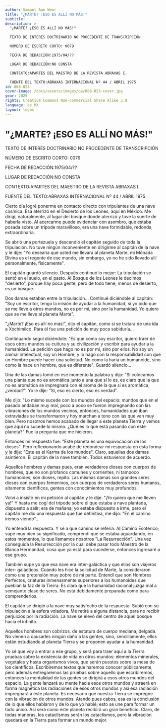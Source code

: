 ```yaml
---
author: Samael Aun Weor
title: "¿MARTE? ¡ESO ES ALLÍ NO MÁS!"
subtitle:
description: >
  "¿MARTE? ¡ESO ES ALLÍ NO MÁS!"

  TEXTO DE INTERÉS DOCTRINARIO NO PROCEDENTE DE TRANSCRIPCIÓN

  NÚMERO DE ESCRITO CORTO: 0079

  FECHA DE REDACCIÓN:1975/04/??

  LUGAR DE REDACCIÓN:NO CONSTA

  CONTEXTO:APARTES DEL MAESTRO DE LA REVISTA ABRAXAS I.

  FUENTE DEL TEXTO:ABRAXAS INTERNACIONAL Nº 44 / ABRIL 1975
id: 008-023
cover-image: /docs/assets/images/qe/008-023-cover.jpg
year: 2025
rights: Creative Commons Non-Commercial Share Alike 3.0
language: es_MX
layout: logos
---
```

# "¿MARTE? ¡ESO ES ALLÍ NO MÁS!"

TEXTO DE INTERÉS DOCTRINARIO NO PROCEDENTE DE TRANSCRIPCIÓN

NÚMERO DE ESCRITO CORTO: 0079

FECHA DE REDACCIÓN:1975/04/??

LUGAR DE REDACCIÓN:NO CONSTA

CONTEXTO:APARTES DEL MAESTRO DE LA REVISTA ABRAXAS I.

FUENTE DEL TEXTO:ABRAXAS INTERNACIONAL Nº 44 / ABRIL 1975

Cierto día logré ponerme en contacto directo con tripulantes de una nave cósmica. Esa aterrizó en el Desierto de los Leones, aquí en México. Me dirigí, naturalmente, al lugar del bosque donde aterrizó y tuve la suerte de haberla visto. Al acercarme puede evidenciar con asombro, que estaba posada sobre un trípode maravilloso, era una nave formidable, redonda, extraordinaria.

Se abrió una portezuela y descendió el capitán seguido de toda la tripulación. No tuve ningún inconveniente en dirigirme al capitán de la nave y le dije: "Yo desearía que usted me llevara al planeta Marte, mi Mónada Divina es el regente de ese mundo, sin embargo, yo no he sido llevado allí personalmente, físicamente".

El capitán guardó silencio. Después continuó lo mejor: La tripulación se sentó en el suelo, en el pasto. Al Bosque de los Leones le decimos "desierto", porque hay poca gente, pero de todo tiene, menos de desierto, es un bosque.

Dos damas estaban entre la tripulación... Continué diciéndole al capitán: "Soy un escritor, tengo la misión de ayudar a la humanidad, si yo pido que se me lleve a otros mundos, no es por mí, sino por la humanidad. Yo quiero que se me lleve al planeta Marte".

"¿Marte? ¡Eso es allí no más!", dijo el capitán, como si se tratara de una ida a Xochimilco. Para él fue una petición de muy poca sabiduría...

Continuando seguí diciéndole: "Es que como soy escritor, quiero traer de esos otros mundos su cultura y su civilización y escribir para ayudar a la humanidad. La petición que hago no es por mí, sino por ellos. No soy un animal intelectual, soy un Hombre, y lo hago con la responsabilidad con que un Hombre puede hacer una solicitud. No como la haría un humanoide, sino como la hace un hombre, que es diferente". Guardó silencio...

Una de las damas tomó en ese momento la palabra y dijo: "Si colocamos una planta que no es aromática junto a una que sí lo es, es claro que la que no es aromática se impregnará con el aroma de la que sí es aromática, ¿verdad?". Yo le dije: "Sí, eso es cierto, eso es verdad".

Me dijo: "Lo mismo sucede con los mundos del espacio: mundos que en el pasado andaban muy mal, poco a poco se fueron impregnando con las vibraciones de los mundos vecinos, entonces, humanidades que iban extraviadas se transformaron y hoy marchan a tono con las que van muy bien. Pero nosotros hemos acabado de llegar a este planeta Tierra y vemos que aquí no sucede lo mismo. ¿Qué es lo que está pasando con este planeta?" Fue la pregunta que me hicieron.

Entonces mi respuesta fue: "Este planeta es una equivocación de los dioses". Pero reflexionando acabé de redondear mi respuesta en esta forma y le dije: "Este es el Karma de los mundos". Claro, aquellas dos damas asintieron. El capitán de la nave también. Todos estuvieron de acuerdo.

Aquellos hombres y damas pues, eran verdaderos dioses con cuerpos de hombres, que no son profanos comunes y corrientes, ni tampoco humanoides; son dioses, repito. Las mismas damas son grandes seres dioses con cuerpos femeninos, con cuerpos de verdaderos seres humanos, altamente científicos, gentes con conocimientos muy profundos.

Volví a insistir en mi petición al capitán y le dije: "¡Yo quiero que me lleven ya!" Y hasta me cogí del trípode sobre el que estaba a nave plantada, dispuesto a salir; era de mañana; yo estaba dispuesto a irme, pero el capitán me dio una respuesta que fue definitiva, me dijo: "En el camino iremos viendo"...

Yo entendí la respuesta. Y sé a qué camino se refería: Al Camino Esotérico; supe muy bien su significado, comprendí que se estaba aguardando, en estos momentos, lo que llamamos nosotros "La Resurrección". Una vez conseguida la Resurrección por la cual debe pasar todo Maestro de la Blanca Hermandad, cosa que ya está para sucederse, entonces ingresaré a ese grupo.

También supe yo que esa nave era inter-galáctica y que ellos son viajeros inter- galácticos. Cuando les hice la solicitud de Marte, la consideraron como una pretensión muy pobre de mi parte. Entendí que son Hombres Perfectos, criaturas inmensamente superiores a los humanoides que pueblan la faz de la Tierra. Es claro que la humanidad racional juzga mal a semejante clase de seres. No está debidamente preparada como para comprenderlos.

El capitán se dirigió a la nave muy satisfecho de la respuesta. Subió con su tripulación a la esfera voladora. Me retiré a alguna distancia, para no recibir perjuicios por la radiación. La nave se elevó del centro de aquel bosque hacia el infinito.

Aquellos hombres son cobrizos, de estatura de cuerpo mediana, delgada. No vienen a causarles ningún daño a las gentes, sino, sencillamente, ellos están estudiando al planeta Tierra y se proponen ayudar a la humanidad.

Yo sé que voy a entrar a ese grupo, y será para traer aquí a la Tierra pruebas sobre la existencia de vida en otros mundos: elementos minerales, vegetales y hasta organismos vivos, que serán puestos sobre la mesa de los científicos. Escribiremos textos que haremos conocer públicamente, pero además entregaremos las pruebas sobre aquello que escribiremos, entonces la mentalidad de las gentes se dirigirá a esos otros mundos del espacio. La gente lanzará su mente hacia esos otros mundos y atraerá en forma magnética las radiaciones de esos otros mundos y así esa radiación impregnará a este planeta. Es necesario que nuestra Tierra se impregne con la vibración de otros mundos. Atando pues cabos, esa es la conclusión de lo que ellos hablaron y de lo que yo hablé; esto se une para formar un todo único. Así será como este planeta recibirá un gran beneficio. Claro, de todas maneras, los cataclismos serán los cataclismos, pero la vibración quedará en la Tierra para formar un mundo mejor.

